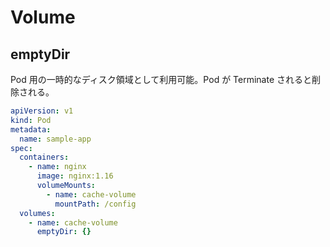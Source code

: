 # Volume

## emptyDir

Pod 用の一時的なディスク領域として利用可能。Pod が Terminate されると削除される。

```Pod.yaml
apiVersion: v1
kind: Pod
metadata:
  name: sample-app
spec:
  containers:
    - name: nginx
      image: nginx:1.16
      volumeMounts:
        - name: cache-volume
          mountPath: /config
  volumes:
    - name: cache-volume
      emptyDir: {}
```
